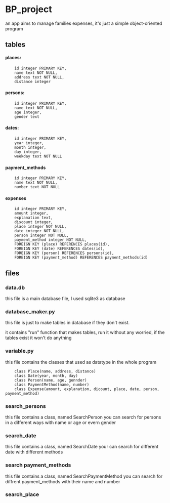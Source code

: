# BP_project
an app aims to manage families expenses, it's just a simple object-oriented program 
## tables
####  places:
		id integer PRIMARY KEY,
		name text NOT NULL,
		address text NOT NULL,
		distance integer

#### persons:
		id integer PRIMARY KEY,
		name text NOT NULL,
		age integer,
		gender text

#### dates: 
		id integer PRIMARY KEY,
		year integer,
		month integer,
		day integer,
		weekday text NOT NULL

#### payment_methods
		id integer PRIMARY KEY,
		name text NOT NULL,
		number text NOT NULL
#### expenses 
		id integer PRIMARY KEY,
		amount integer,
		explanation text,
		discount integer,
		place integer NOT NULL,
		date integer NOT NULL,
		person integer NOT NULL,
		payment_method integer NOT NULL,
		FOREIGN KEY (place) REFERENCES places(id),
		FOREIGN KEY (date) REFERENCES dates(id),
		FOREIGN KEY (person) REFERENCES persons(id),
		FOREIGN KEY (payment_method) REFERENCES payment_methods(id)
## files 

### data.db 
this file is a main database file, I used sqlite3 as database 



### database_maker.py
this file is just to make tables in database if they don't exist.

it contains "run" function that makes tables, run it without any worried, if the tables exist it won't do anything 

### variable.py
this file contains the classes that used as datatype in the whole program 

		class Place(name, address, distance)
		class Date(year, month, day)
		class Person(name, age, gennder)
		class PaymentMethod(name, number)
		class Expense(amount, explanation, dicount, place, date, person, payment_method)


### search_persons 
this file contains a class, named SearchPerson  you can search for persons in a different ways with name or age or evern gender

### search_date 
this file contains a class, named SearchDate your can search for different date with different methods

### search payment_methods 
this file contains a class, named SearchPaymentMethod you can search for diffrent payment_methods with their name and number

### search_place 



